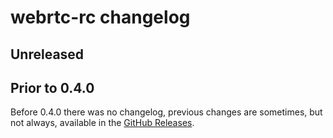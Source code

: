 # webrtc-rc changelog

## Unreleased

## Prior to 0.4.0

Before 0.4.0 there was no changelog, previous changes are sometimes, but not always, available in the [GitHub Releases](https://github.com/webrtc-rs/webrtc/releases).
